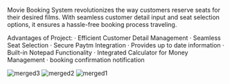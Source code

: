 Movie Booking System revolutionizes the way customers reserve seats for their desired films. 
With seamless customer  detail input and seat selection options, it ensures a  hassle-free booking process traveling.

Advantages of Project:
· Efficient Customer Detail Management
· Seamless Seat Selection
· Secure Paytm Integration
· Provides up to date information
· Built-in Notepad Functionality
· Integrated Calculator for Money Management
· booking confirmation notification


![merged3](https://github.com/sheetal-81/DIGIBHEM/assets/134307985/9dfe8e46-010f-416c-8d05-0c6682e8e8c7)
![merged2](https://github.com/sheetal-81/DIGIBHEM/assets/134307985/b2385957-ff9c-4e69-b802-b4ce8e4c81ca)
![merged1](https://github.com/sheetal-81/DIGIBHEM/assets/134307985/ce93efa0-a5b5-4c78-b446-e5a35dca18cb)


